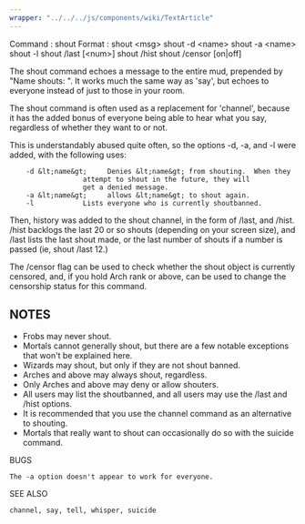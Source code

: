 ```yaml
---
wrapper: "../../../js/components/wiki/TextArticle"
---
```

Command : shout
Format  : shout &lt;msg&gt;
          shout -d &lt;name&gt;
          shout -a &lt;name&gt;
          shout -l
          shout /last [&lt;num&gt;]
          shout /hist
          shout /censor [on|off]

The shout command echoes a message to the entire mud, prepended by
"Name shouts: ".  It works much the same way as 'say', but echoes to
everyone instead of just to those in your room.

The shout command is often used as a replacement for 'channel', because
it has the added bonus of everyone being able to hear what you say,
regardless of whether they want to or not.
    
This is understandably abused quite often, so the options -d, -a, and -l
were added, with the following uses:

        -d &lt;name&gt;     Denies &lt;name&gt; from shouting.  When they
                      attempt to shout in the future, they will
                      get a denied message.
        -a &lt;name&gt;     allows &lt;name&gt; to shout again.
        -l            Lists everyone who is currently shoutbanned.

Then, history was added to the shout channel, in the form of /last, and
/hist.  /hist backlogs the last 20 or so shouts (depending on your
screen size), and /last lists the last shout made, or the last number of
shouts if a number is passed (ie, shout /last 12.)

The /censor flag can be used to check whether the shout object is
currently censored, and, if you hold Arch rank or above, can be used to
change the censorship status for this command.

NOTES
-----

* Frobs may never shout.
* Mortals cannot generally shout, but there are a few notable exceptions
  that won't be explained here.
* Wizards may shout, but only if they are not shout banned.
* Arches and above may always shout, regardless.
* Only Arches and above may deny or allow shouters.
* All users may list the shoutbanned, and all users may use the
  /last and /hist options.
* It is recommended that you use the channel command as an
  alternative to shouting.
* Mortals that really want to shout can occasionally do so with
  the suicide command.

BUGS

    The -a option doesn't appear to work for everyone.
    
SEE ALSO

    channel, say, tell, whisper, suicide
